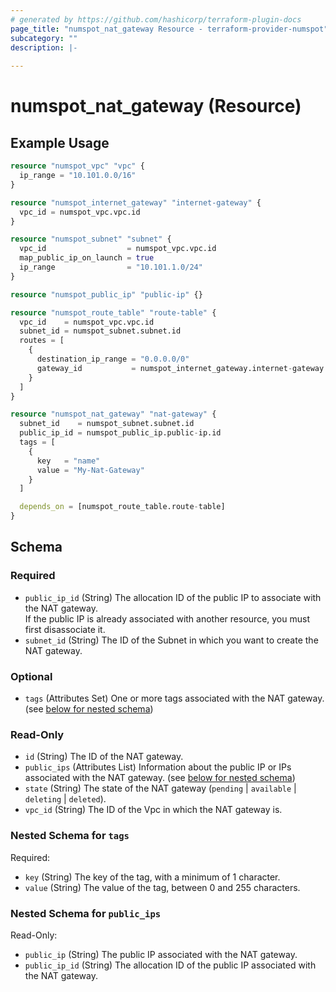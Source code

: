 ```yaml
---
# generated by https://github.com/hashicorp/terraform-plugin-docs
page_title: "numspot_nat_gateway Resource - terraform-provider-numspot"
subcategory: ""
description: |-
  
---
```


# numspot_nat_gateway (Resource)



## Example Usage

```terraform
resource "numspot_vpc" "vpc" {
  ip_range = "10.101.0.0/16"
}

resource "numspot_internet_gateway" "internet-gateway" {
  vpc_id = numspot_vpc.vpc.id
}

resource "numspot_subnet" "subnet" {
  vpc_id                  = numspot_vpc.vpc.id
  map_public_ip_on_launch = true
  ip_range                = "10.101.1.0/24"
}

resource "numspot_public_ip" "public-ip" {}

resource "numspot_route_table" "route-table" {
  vpc_id    = numspot_vpc.vpc.id
  subnet_id = numspot_subnet.subnet.id
  routes = [
    {
      destination_ip_range = "0.0.0.0/0"
      gateway_id           = numspot_internet_gateway.internet-gateway.id
    }
  ]
}

resource "numspot_nat_gateway" "nat-gateway" {
  subnet_id    = numspot_subnet.subnet.id
  public_ip_id = numspot_public_ip.public-ip.id
  tags = [
    {
      key   = "name"
      value = "My-Nat-Gateway"
    }
  ]

  depends_on = [numspot_route_table.route-table]
}
```

<!-- schema generated by tfplugindocs -->
## Schema

### Required

- `public_ip_id` (String) The allocation ID of the public IP to associate with the NAT gateway.<br />
If the public IP is already associated with another resource, you must first disassociate it.
- `subnet_id` (String) The ID of the Subnet in which you want to create the NAT gateway.

### Optional

- `tags` (Attributes Set) One or more tags associated with the NAT gateway. (see [below for nested schema](#nestedatt--tags))

### Read-Only

- `id` (String) The ID of the NAT gateway.
- `public_ips` (Attributes List) Information about the public IP or IPs associated with the NAT gateway. (see [below for nested schema](#nestedatt--public_ips))
- `state` (String) The state of the NAT gateway (`pending` \| `available` \| `deleting` \| `deleted`).
- `vpc_id` (String) The ID of the Vpc in which the NAT gateway is.

<a id="nestedatt--tags"></a>
### Nested Schema for `tags`

Required:

- `key` (String) The key of the tag, with a minimum of 1 character.
- `value` (String) The value of the tag, between 0 and 255 characters.


<a id="nestedatt--public_ips"></a>
### Nested Schema for `public_ips`

Read-Only:

- `public_ip` (String) The public IP associated with the NAT gateway.
- `public_ip_id` (String) The allocation ID of the public IP associated with the NAT gateway.

